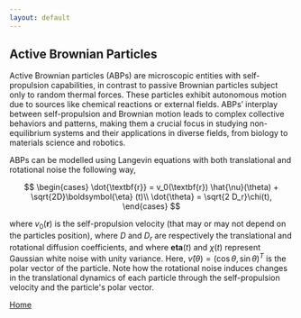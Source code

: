 ```yaml
---
layout: default
---
```


## Active Brownian Particles

Active Brownian particles (ABPs) are microscopic entities with self-propulsion capabilities, in contrast to passive
Brownian particles subject only to random thermal forces. These particles exhibit autonomous motion due to
sources like chemical reactions or external fields. ABPs’ interplay between self-propulsion and Brownian motion
leads to complex collective behaviors and patterns, making them a crucial focus in studying non-equilibrium systems and their applications in diverse fields, from biology to materials science and robotics.

ABPs can be modelled using Langevin equations with both translational and rotational noise the following way, 

$$
\begin{cases}
  \dot{\textbf{r}} = v_0(\textbf{r}) \hat{\nu}(\theta) + \sqrt{2D}\boldsymbol{\eta} (t)\\
  \dot{\theta} = \sqrt{2 D_r}\chi(t),
\end{cases}
$$

where $`v_0(\textbf{r})`$ is the self-propulsion velocity (that may or may not depend on the particles position), where $`D`$ and $`D_r`$ are respectively the translational and rotational diffusion coefficients, and where $`\boldsymbol{eta}(t)`$ and $\chi(t)$ represent Gaussian white noise with unity variance. Here, $`\hat{\nu}(\theta) = (\cos \theta, \sin \theta)^T`$ is the polar vector of the particle. Note how the rotational noise induces changes in the translational dynamics of each particle through the self-propulsion velocity and the particle's polar vector.


[Home](/adriagarces.github.io/)
